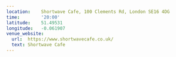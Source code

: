 ```yaml
---
location:    Shortwave Cafe, 100 Clements Rd, London SE16 4DG
time:        '20:00'
latitude:    51.49531
longitude:   -0.061907
venue_website:
  url:  https://www.shortwavecafe.co.uk/
  text: Shortwave Cafe
---
```

